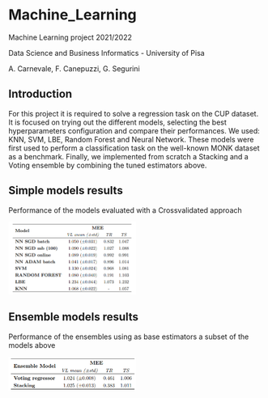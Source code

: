 # Machine_Learning
 Machine Learning project 2021/2022

Data Science and Business Informatics - University of Pisa

A. Carnevale, F. Canepuzzi, G. Segurini

## Introduction
For this project it is required to solve a regression task on the CUP dataset. It is focused on
trying out the different models, selecting the best hyperparameters configuration and compare
their performances. We used: KNN, SVM, LBE, Random Forest and Neural Network. These
models were first used to perform a classification task on the well-known MONK dataset as
a benchmark. Finally, we implemented from scratch a Stacking and a Voting ensemble by
combining the tuned estimators above.

## Simple models results
Performance of the models evaluated with a Crossvalidated approach

<img
  src="/Images/single_models.png"
  width=50%>

## Ensemble models results

Performance of the ensembles using as base estimators a subset of the models above

<img
  src="/Images/ensemble_models.png"
  width=50%>
